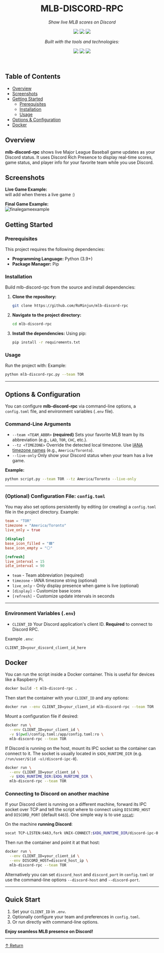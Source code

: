 <div align="center">

# MLB-DISCORD-RPC

*Show live MLB scores on Discord*

<p>
  <img src="https://img.shields.io/badge/last%20commit-today-brightgreen" />
  <img src="https://img.shields.io/badge/python-100.0%25-blue" />
  <img src="https://img.shields.io/badge/languages-1-lightgrey" />
</p>

*Built with the tools and technologies:*

<p>
  <img src="https://img.shields.io/badge/Markdown-informational?logo=markdown" />
  <img src="https://img.shields.io/badge/Python-blue?logo=python" />
  <img src="https://img.shields.io/badge/GitHub%20Actions-blue?logo=github-actions" />
</p>

</div>

<br>

## Table of Contents
* [Overview](#overview)
* [Screenshots](#screenshots)
* [Getting Started](#getting-started)
  * [Prerequisites](#prerequisites)
  * [Installation](#installation)
  * [Usage](#usage)
* [Options & Configuration](#options--configuration)
* [Docker](#docker)

## Overview
**mlb-discord-rpc** shows live Major League Baseball game updates as your Discord status. It uses Discord Rich Presence to display real-time scores, game status, and player info for your favorite team while you use Discord.

## Screenshots

**Live Game Example:**  
will add when theres a live game :)

**Final Game Example:**  
![finalegameexample](https://github.com/user-attachments/assets/7216414d-e437-4e56-93e3-1e39977f5d46)


## Getting Started

### Prerequisites
This project requires the following dependencies:
* **Programming Language:** Python (3.9+)
* **Package Manager:** Pip

### Installation
Build mlb-discord-rpc from the source and install dependencies:
1. **Clone the repository:**
   ```sh
   git clone https://github.com/RoMinjun/mlb-discord-rpc
   ```
2. **Navigate to the project directory:**
   ```sh
   cd mlb-discord-rpc
   ```
3. **Install the dependencies:**
   Using pip:
   ```sh
   pip install -r requirements.txt
   ```

### Usage
Run the project with:
Example:
```sh
python mlb-discord-rpc.py --team TOR
```

---

## Options & Configuration
You can configure **mlb-discord-rpc** via command-line options, a `config.toml` file, and environment variables (`.env` file).

### Command-Line Arguments
* `--team <TEAM_ABBR>`
  **(required)** Sets your favorite MLB team by its abbreviation (e.g., `LAD`, `TOR`, `CHC`, etc.).
* `--tz <TIMEZONE>`
  Override the detected local timezone. Use [IANA timezone names](https://en.wikipedia.org/wiki/List_of_tz_database_time_zones) (e.g., `America/Toronto`).
* `--live-only`
  Only show your Discord status when your team has a live game.

**Example:**

```sh
python script.py --team TOR --tz America/Toronto --live-only
```

---

### (Optional) Configuration File: `config.toml`

You may also set options persistently by editing (or creating) a `config.toml` file in the project directory.
Example:
```toml
team = "TOR"
timezone = "America/Toronto"
live_only = true

[display]
base_icon_filled = "🟦"
base_icon_empty = "⚪"

[refresh]
live_interval = 15
idle_interval = 90
```

* `team` - Team abbreviation (required)
* `timezone` - IANA timezone string (optional)
* `live_only` - Only display presence when game is live (optional)
* `[display]` - Customize base icons
* `[refresh]` - Customize update intervals in seconds

---

### Environment Variables (`.env`)

* `CLIENT_ID`
  Your Discord application's client ID. **Required** to connect to Discord RPC.

Example `.env`:

```
CLIENT_ID=your_discord_client_id_here
```

## Docker

You can run the script inside a Docker container. This is useful for devices like a
Raspberry Pi.

```sh
docker build -t mlb-discord-rpc .
```

Then start the container with your `CLIENT_ID` and any options:

```sh
docker run --env CLIENT_ID=your_client_id mlb-discord-rpc --team TOR
```

Mount a configuration file if desired:

```sh
docker run \
  --env CLIENT_ID=your_client_id \
  -v $(pwd)/config.toml:/app/config.toml:ro \
  mlb-discord-rpc --team TOR
```

If Discord is running on the host, mount its IPC socket so the container can
connect to it. The socket is usually located in `$XDG_RUNTIME_DIR` (e.g.
`/run/user/$(id -u)/discord-ipc-0`).

```sh
docker run \
  --env CLIENT_ID=your_client_id \
  -v $XDG_RUNTIME_DIR:$XDG_RUNTIME_DIR \
  mlb-discord-rpc --team TOR
```

### Connecting to Discord on another machine

If your Discord client is running on a different machine, forward its IPC socket
over TCP and tell the script where to connect using `DISCORD_HOST` and
`DISCORD_PORT` (default `6463`). One simple way is to use [`socat`](https://linux.die.net/man/1/socat):

On the machine **running Discord**:

```sh
socat TCP-LISTEN:6463,fork UNIX-CONNECT:$XDG_RUNTIME_DIR/discord-ipc-0
```

Then run the container and point it at that host:

```sh
docker run \
  --env CLIENT_ID=your_client_id \
  --env DISCORD_HOST=discord_host_ip \
  mlb-discord-rpc --team TOR
```

Alternatively you can set `discord_host` and `discord_port` in `config.toml` or
use the command-line options `--discord-host` and `--discord-port`.

---

## Quick Start

1. Set your `CLIENT_ID` in `.env`.
2. Optionally configure your team and preferences in `config.toml`.
3. Or run directly with command-line options.

**Enjoy seamless MLB presence on Discord!**

---

[↑ Return](#table-of-contents)
